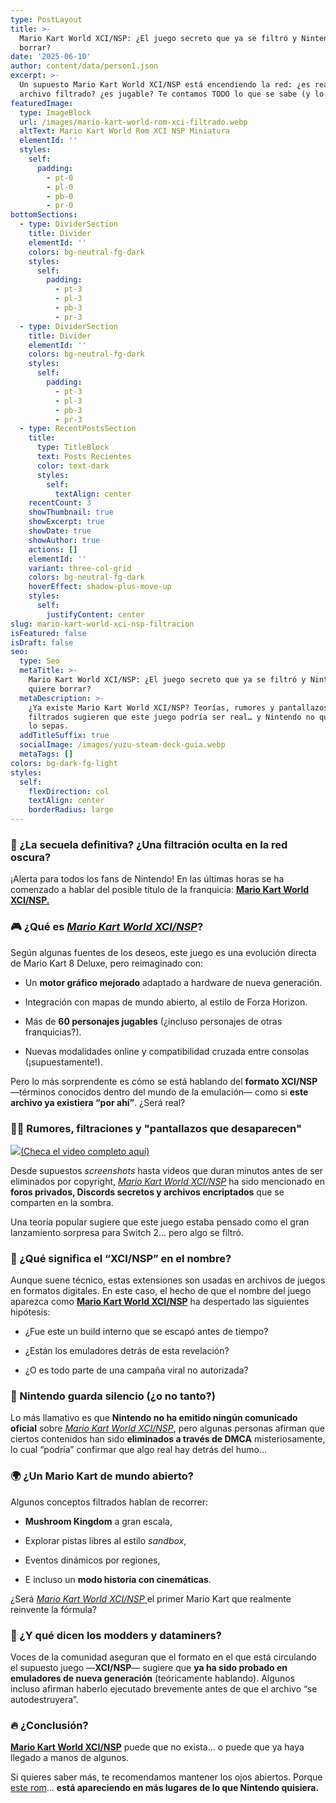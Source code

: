 ```yaml
---
type: PostLayout
title: >-
  Mario Kart World XCI/NSP: ¿El juego secreto que ya se filtró y Nintendo quiere
  borrar?
date: '2025-06-10'
author: content/data/person1.json
excerpt: >-
  Un supuesto Mario Kart World XCI/NSP está encendiendo la red: ¿es real? ¿es un
  archivo filtrado? ¿es jugable? Te contamos TODO lo que se sabe (y lo que no).
featuredImage:
  type: ImageBlock
  url: /images/mario-kart-world-rom-xci-filtrado.webp
  altText: Mario Kart World Rom XCI NSP Miniatura
  elementId: ''
  styles:
    self:
      padding:
        - pt-0
        - pl-0
        - pb-0
        - pr-0
bottomSections:
  - type: DividerSection
    title: Divider
    elementId: ''
    colors: bg-neutral-fg-dark
    styles:
      self:
        padding:
          - pt-3
          - pl-3
          - pb-3
          - pr-3
  - type: DividerSection
    title: Divider
    elementId: ''
    colors: bg-neutral-fg-dark
    styles:
      self:
        padding:
          - pt-3
          - pl-3
          - pb-3
          - pr-3
  - type: RecentPostsSection
    title:
      type: TitleBlock
      text: Posts Recientes
      color: text-dark
      styles:
        self:
          textAlign: center
    recentCount: 3
    showThumbnail: true
    showExcerpt: true
    showDate: true
    showAuthor: true
    actions: []
    elementId: ''
    variant: three-col-grid
    colors: bg-neutral-fg-dark
    hoverEffect: shadow-plus-move-up
    styles:
      self:
        justifyContent: center
slug: mario-kart-world-xci-nsp-filtracion
isFeatured: false
isDraft: false
seo:
  type: Seo
  metaTitle: >-
    Mario Kart World XCI/NSP: ¿El juego secreto que ya se filtró y Nintendo
    quiere borrar?
  metaDescription: >-
    ¿Ya existe Mario Kart World XCI/NSP? Teorías, rumores y pantallazos
    filtrados sugieren que este juego podría ser real… y Nintendo no quiere que
    lo sepas.
  addTitleSuffix: true
  socialImage: /images/yuzu-steam-deck-guia.webp
  metaTags: []
colors: bg-dark-fg-light
styles:
  self:
    flexDirection: col
    textAlign: center
    borderRadius: large
---
```

### 🚨 ¿La secuela definitiva? ¿Una filtración oculta en la red oscura?

¡Alerta para todos los fans de Nintendo! En las últimas horas se ha comenzado a hablar del posible título de la franquicia: [**Mario Kart World XCI/NSP.**](https://ouo.io/CNAtYL)



### 🎮 ¿Qué es [*Mario Kart World XCI/NSP*](https://ouo.io/CNAtYL)?

Según algunas fuentes de los deseos, este juego es una evolución directa de Mario Kart 8 Deluxe, pero reimaginado con:

*   Un **motor gráfico mejorado** adaptado a hardware de nueva generación.

*   Integración con mapas de mundo abierto, al estilo de Forza Horizon.

*   Más de **60 personajes jugables** (¿incluso personajes de otras franquicias?).

*   Nuevas modalidades online y compatibilidad cruzada entre consolas (¡supuestamente!).

Pero lo más sorprendente es cómo se está hablando del **formato XCI/NSP** —términos conocidos dentro del mundo de la emulación— como si **este archivo ya existiera “por ahí”**. ¿Será real?



### 🕵️‍♂️ Rumores, filtraciones y "pantallazos que desaparecen"

![](/images/mario-kart-world-xci.webp)[(Checa el video completo aquí)](https://ouo.io/a1Lim5)

Desde supuestos *screenshots* hasta videos que duran minutos antes de ser eliminados por copyright, [*Mario Kart World XCI/NSP*](https://ouo.io/CNAtYL) ha sido mencionado en **foros privados, Discords secretos y archivos encriptados** que se comparten en la sombra.

Una teoría popular sugiere que este juego estaba pensado como el gran lanzamiento sorpresa para Switch 2... pero algo se filtró.



### 🧩 ¿Qué significa el “XCI/NSP” en el nombre?

Aunque suene técnico, estas extensiones son usadas en archivos de juegos en formatos digitales. En este caso, el hecho de que el nombre del juego aparezca como [**Mario Kart World XCI/NSP**](https://ouo.io/CNAtYL) ha despertado las siguientes hipótesis:

*   ¿Fue este un build interno que se escapó antes de tiempo?

*   ¿Están los emuladores detrás de esta revelación?

*   ¿O es todo parte de una campaña viral no autorizada?



### 🔐 Nintendo guarda silencio (¿o no tanto?)

Lo más llamativo es que **Nintendo no ha emitido ningún comunicado oficial** sobre [*Mario Kart World XCI/NSP*](https://ouo.io/CNAtYL), pero algunas personas afirman que ciertos contenidos han sido **eliminados a través de DMCA** misteriosamente, lo cual “podría” confirmar que algo real hay detrás del humo...



### 🌍 ¿Un Mario Kart de mundo abierto?

Algunos conceptos filtrados hablan de recorrer:

*   **Mushroom Kingdom** a gran escala,

*   Explorar pistas libres al estilo *sandbox*,

*   Eventos dinámicos por regiones,

*   E incluso un **modo historia con cinemáticas**.

¿Será [*Mario Kart World XCI/NSP* ](https://ouo.io/CNAtYL)el primer Mario Kart que realmente reinvente la fórmula?



### 🧪 ¿Y qué dicen los modders y dataminers?

Voces de la comunidad aseguran que el formato en el que está circulando el supuesto juego —**XCI/NSP**— sugiere que **ya ha sido probado en emuladores de nueva generación** (teóricamente hablando). Algunos incluso afirman haberlo ejecutado brevemente antes de que el archivo “se autodestruyera”.



### 🔥 ¿Conclusión?

[**Mario Kart World XCI/NSP**](https://ouo.io/CNAtYL) puede que no exista... o puede que ya haya llegado a manos de algunos.

Si quieres saber más, te recomendamos mantener los ojos abiertos. Porque [este rom](https://ouo.io/CNAtYL)... **está apareciendo en más lugares de lo que Nintendo quisiera.**





